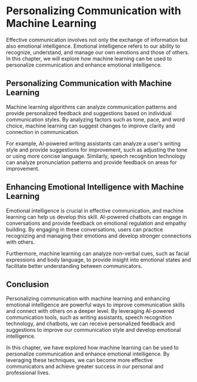 # Personalizing Communication with Machine Learning

Effective communication involves not only the exchange of information but also emotional intelligence. Emotional intelligence refers to our ability to recognize, understand, and manage our own emotions and those of others. In this chapter, we will explore how machine learning can be used to personalize communication and enhance emotional intelligence.

Personalizing Communication with Machine Learning
-------------------------------------------------

Machine learning algorithms can analyze communication patterns and provide personalized feedback and suggestions based on individual communication styles. By analyzing factors such as tone, pace, and word choice, machine learning can suggest changes to improve clarity and connection in communication.

For example, AI-powered writing assistants can analyze a user's writing style and provide suggestions for improvement, such as adjusting the tone or using more concise language. Similarly, speech recognition technology can analyze pronunciation patterns and provide feedback on areas for improvement.

Enhancing Emotional Intelligence with Machine Learning
------------------------------------------------------

Emotional intelligence is crucial in effective communication, and machine learning can help us develop this skill. AI-powered chatbots can engage in conversations and provide feedback on emotional regulation and empathy building. By engaging in these conversations, users can practice recognizing and managing their emotions and develop stronger connections with others.

Furthermore, machine learning can analyze non-verbal cues, such as facial expressions and body language, to provide insight into emotional states and facilitate better understanding between communicators.

Conclusion
----------

Personalizing communication with machine learning and enhancing emotional intelligence are powerful ways to improve communication skills and connect with others on a deeper level. By leveraging AI-powered communication tools, such as writing assistants, speech recognition technology, and chatbots, we can receive personalized feedback and suggestions to improve our communication style and develop emotional intelligence.

In this chapter, we have explored how machine learning can be used to personalize communication and enhance emotional intelligence. By leveraging these techniques, we can become more effective communicators and achieve greater success in our personal and professional lives.

